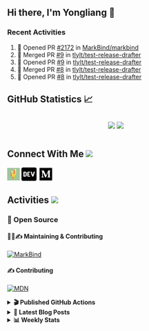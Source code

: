 ## Hi there, I'm Yongliang 👋

### Recent Activities

<!--START_SECTION:activity-->
1. 💪 Opened PR [#2172](https://github.com/MarkBind/markbind/pull/2172) in [MarkBind/markbind](https://github.com/MarkBind/markbind)
2. 🎉 Merged PR [#9](https://github.com/tlylt/test-release-drafter/pull/9) in [tlylt/test-release-drafter](https://github.com/tlylt/test-release-drafter)
3. 💪 Opened PR [#9](https://github.com/tlylt/test-release-drafter/pull/9) in [tlylt/test-release-drafter](https://github.com/tlylt/test-release-drafter)
4. 🎉 Merged PR [#8](https://github.com/tlylt/test-release-drafter/pull/8) in [tlylt/test-release-drafter](https://github.com/tlylt/test-release-drafter)
5. 💪 Opened PR [#8](https://github.com/tlylt/test-release-drafter/pull/8) in [tlylt/test-release-drafter](https://github.com/tlylt/test-release-drafter)
<!--END_SECTION:activity-->

## GitHub Statistics :chart_with_upwards_trend:
<div align="center">
<div style="display: flex; align-items: center; justify-content: center;">

[![](https://github-readme-stats-tlylt.vercel.app/api?username=tlylt&show_icons=true&theme=tokyonight&hide_border=true&locale=en)](https://github.com/tlylt)
[![](https://github-readme-streak-stats.herokuapp.com/?user=tlylt&theme=tokyonight&hide_border=true)](https://github.com/tlylt)
</div>
</div>

## Connect With Me <img src="https://media.giphy.com/media/2wh5K5yE3ulp3xgYcG/giphy-downsized.gif" width="30">

<a href="https://www.yongliangliu.com/" target="_blank"><img align="center" src="static/site-icon.png" alt="yongliangliu.com" height="29" width="29" /></a>
<a href="https://dev.to/tlylt" target="_blank"><img align="center" src="static/dev-badge.svg" alt="dev.to/tlylt" height="35" width="35" /></a>
<a href="https://tlylt.medium.com" target="_blank"><img align="center" src="static/medium.png" alt="tlylt.medium.com" height="35" width="35" /></a>

## Activities <img src="https://media.giphy.com/media/WUlplcMpOCEmTGBtBW/giphy.gif" width="30">

### 🔭 Open Source

#### 👷‍♂️✍️ Maintaining & Contributing
[![MarkBind](https://github-readme-stats-tlylt.vercel.app/api/pin/?username=markbind&repo=markbind)](https://github.com/MarkBind/markbind)

#### ✍️ Contributing
[![MDN](https://github-readme-stats-tlylt.vercel.app/api/pin/?username=mdn&repo=content)](https://github.com/mdn/content)

<details>
<summary> <b>🎬 Published GitHub Actions </b> </summary>

[![install-graphviz](https://github-readme-stats-tlylt.vercel.app/api/pin/?username=tlylt&repo=install-graphviz)](https://github.com/tlylt/install-graphviz)

[![reposense-action](https://github-readme-stats-tlylt.vercel.app/api/pin/?username=tlylt&repo=reposense-action)](https://github.com/tlylt/reposense-action)

[![markbin-action](https://github-readme-stats-tlylt.vercel.app/api/pin/?username=markbind&repo=markbind-action)](https://github.com/MarkBind/markbind-action)

</details>

<details>
<summary> <b>📕 Latest Blog Posts</b> </summary>

<!-- BLOG-POST-LIST:START -->
- [Creating a regex-based Markdown parser in TypeScript](https://www.yongliangliu.com/blog/rmark/)
- [Create VSCode Snippets for Markdown Blog Workflows](https://www.yongliangliu.com/blog/vscode-snippets/)
- [Brag Doc 2023](https://www.yongliangliu.com/blog/brag-doc-2023/)
- [My Journey into Open Source](https://www.yongliangliu.com/blog/my-journey-into-open-source/)
- [Resources for Orbital CP2106 Independent Software Development Project](https://www.yongliangliu.com/blog/orbital-prep/)
<!-- BLOG-POST-LIST:END -->

</details>

<details>
<summary> <b>📊 Weekly Stats</b> </summary>

<!--START_SECTION:waka-->
![Code Time](http://img.shields.io/badge/Code%20Time-798%20hrs%2033%20mins-blue)

**🐱 My GitHub Data** 

> 🏆 509 Contributions in the Year 2023
 > 
> 📦 438.9 kB Used in GitHub's Storage 
 > 
> 🚫 Not Opted to Hire
 > 
> 📜 159 Public Repositories 
 > 
> 🔑 27 Private Repositories  
 > 
**I'm an Early 🐤** 

```text
🌞 Morning      228 commits       ███████░░░░░░░░░░░░░░░░░░   31.23 % 
🌆 Daytime      181 commits       ██████░░░░░░░░░░░░░░░░░░░   24.79 % 
🌃 Evening      272 commits       █████████░░░░░░░░░░░░░░░░   37.26 % 
🌙 Night         49 commits       █░░░░░░░░░░░░░░░░░░░░░░░░   06.71 % 

```
📅 **I'm Most Productive on Friday** 

```text
Monday         112 commits       ███░░░░░░░░░░░░░░░░░░░░░░   15.34 % 
Tuesday         94 commits       ███░░░░░░░░░░░░░░░░░░░░░░   12.88 % 
Wednesday      130 commits       ████░░░░░░░░░░░░░░░░░░░░░   17.81 % 
Thursday        91 commits       ███░░░░░░░░░░░░░░░░░░░░░░   12.47 % 
Friday         161 commits       █████░░░░░░░░░░░░░░░░░░░░   22.05 % 
Saturday        79 commits       ██░░░░░░░░░░░░░░░░░░░░░░░   10.82 % 
Sunday          63 commits       ██░░░░░░░░░░░░░░░░░░░░░░░   08.63 % 

```


📊 **This Week I Spent My Time On** 

```text
⌚︎ Time Zone: Asia/Singapore

💬 Programming Languages: 
Markdown                 8 hrs 56 mins       █████████████████░░░░░░░░   68.17 % 
JavaScript               1 hr 11 mins        ██░░░░░░░░░░░░░░░░░░░░░░░   09.10 % 
JSON                     59 mins             ██░░░░░░░░░░░░░░░░░░░░░░░   07.51 % 
Java                     32 mins             █░░░░░░░░░░░░░░░░░░░░░░░░   04.16 % 
Text                     22 mins             ░░░░░░░░░░░░░░░░░░░░░░░░░   02.85 % 

```


 Last Updated on 16/02/2023 00:39:10 UTC
<!--END_SECTION:waka-->

</details>
